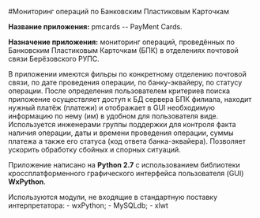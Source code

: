 #Мониторинг операций по Банковским Пластиковым Карточкам

**Название приложения:** pmcards -- PayMent Cards.

**Назначение приложения:** мониторинг операций, проведённых по Банковским Пластиковым Карточкам (БПК) в отделениях почтовой связи Берёзовского РУПС.

В приложении имеются фильры по конкретному отделению почтовой связи, по дате проведения операции, по банку-эквайеру, по статусу операции. После определения пользователем критериев поиска приложение осуществляет доступ к БД сервера БПК филиала, находит нужный платёж (платежи) и отображает в GUI необходимую информацию по нему (им) в удобном для пользователя виде. Используется инженерами группы поддержки для контроля факта наличия операции, даты и времени проведения операции, суммы платежа а также его статуса (код ответа банка-эквайера). Позволяет ускорить обработку сбойных и спорных ситуаций.


Приложение написано на **Python 2.7** с использованием библиотеки кроссплатформенного графического интерфейса пользователя (GUI) **WxPython**.


Используются модули, не входящие в стандартную поставку интерпретатора:
        - wxPython;
        - MySQLdb;
        - xlwt
